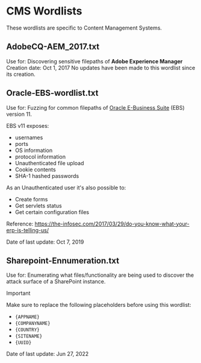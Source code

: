 # CMS Wordlists

These wordlists are specific to Content Management Systems.

## AdobeCQ-AEM_2017.txt
Use for: Discovering sensitive filepaths of **Adobe Experience Manager**
Creation date: Oct 1, 2017
No updates have been made to this wordlist since its creation.


## Oracle-EBS-wordlist.txt
Use for: Fuzzing for common filepaths of [Oracle E-Business Suite](https://www.oracle.com/applications/ebusiness/) (EBS) version 11.

EBS v11 exposes:
- usernames
- ports
- OS information
- protocol information
- Unauthenticated file upload
- Cookie contents
- SHA-1 hashed passwords

As an Unauthenticated user it's also possible to:
- Create forms
- Get servlets status
- Get certain configuration files

Reference: https://the-infosec.com/2017/03/29/do-you-know-what-your-erp-is-telling-us/

Date of last update: Oct 7, 2019


## Sharepoint-Ennumeration.txt
Use for: Enumerating what files/functionality are being used to discover the attack surface of a SharePoint instance.

> [!IMPORTANT]
> Make sure to replace the following placeholders before using this wordlist:
> - `{APPNAME}`
> - `{COMPANYNAME}`
> - `{COUNTRY}`
> - `{SITENAME}`
> - `{UUID}`

Date of last update: Jun 27, 2022